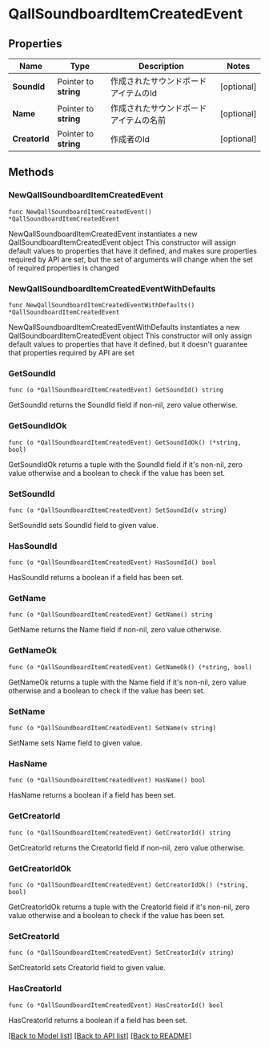 # QallSoundboardItemCreatedEvent

## Properties

Name | Type | Description | Notes
------------ | ------------- | ------------- | -------------
**SoundId** | Pointer to **string** | 作成されたサウンドボードアイテムのId | [optional] 
**Name** | Pointer to **string** | 作成されたサウンドボードアイテムの名前 | [optional] 
**CreatorId** | Pointer to **string** | 作成者のId | [optional] 

## Methods

### NewQallSoundboardItemCreatedEvent

`func NewQallSoundboardItemCreatedEvent() *QallSoundboardItemCreatedEvent`

NewQallSoundboardItemCreatedEvent instantiates a new QallSoundboardItemCreatedEvent object
This constructor will assign default values to properties that have it defined,
and makes sure properties required by API are set, but the set of arguments
will change when the set of required properties is changed

### NewQallSoundboardItemCreatedEventWithDefaults

`func NewQallSoundboardItemCreatedEventWithDefaults() *QallSoundboardItemCreatedEvent`

NewQallSoundboardItemCreatedEventWithDefaults instantiates a new QallSoundboardItemCreatedEvent object
This constructor will only assign default values to properties that have it defined,
but it doesn't guarantee that properties required by API are set

### GetSoundId

`func (o *QallSoundboardItemCreatedEvent) GetSoundId() string`

GetSoundId returns the SoundId field if non-nil, zero value otherwise.

### GetSoundIdOk

`func (o *QallSoundboardItemCreatedEvent) GetSoundIdOk() (*string, bool)`

GetSoundIdOk returns a tuple with the SoundId field if it's non-nil, zero value otherwise
and a boolean to check if the value has been set.

### SetSoundId

`func (o *QallSoundboardItemCreatedEvent) SetSoundId(v string)`

SetSoundId sets SoundId field to given value.

### HasSoundId

`func (o *QallSoundboardItemCreatedEvent) HasSoundId() bool`

HasSoundId returns a boolean if a field has been set.

### GetName

`func (o *QallSoundboardItemCreatedEvent) GetName() string`

GetName returns the Name field if non-nil, zero value otherwise.

### GetNameOk

`func (o *QallSoundboardItemCreatedEvent) GetNameOk() (*string, bool)`

GetNameOk returns a tuple with the Name field if it's non-nil, zero value otherwise
and a boolean to check if the value has been set.

### SetName

`func (o *QallSoundboardItemCreatedEvent) SetName(v string)`

SetName sets Name field to given value.

### HasName

`func (o *QallSoundboardItemCreatedEvent) HasName() bool`

HasName returns a boolean if a field has been set.

### GetCreatorId

`func (o *QallSoundboardItemCreatedEvent) GetCreatorId() string`

GetCreatorId returns the CreatorId field if non-nil, zero value otherwise.

### GetCreatorIdOk

`func (o *QallSoundboardItemCreatedEvent) GetCreatorIdOk() (*string, bool)`

GetCreatorIdOk returns a tuple with the CreatorId field if it's non-nil, zero value otherwise
and a boolean to check if the value has been set.

### SetCreatorId

`func (o *QallSoundboardItemCreatedEvent) SetCreatorId(v string)`

SetCreatorId sets CreatorId field to given value.

### HasCreatorId

`func (o *QallSoundboardItemCreatedEvent) HasCreatorId() bool`

HasCreatorId returns a boolean if a field has been set.


[[Back to Model list]](../README.md#documentation-for-models) [[Back to API list]](../README.md#documentation-for-api-endpoints) [[Back to README]](../README.md)


